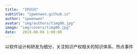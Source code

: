 ```yaml
---
title:  "IP问问"
subtitle: "ipwenwen.github.io"
author: "ipwenwen"
avatar: "img/authors/timg06.jpg"
image: "img/covers/timg06.jpg"
date:   2019-08-08 1:00:00
---
```


以软件设计和研发为细分，关注知识产权相关的知识体系、热点事件
